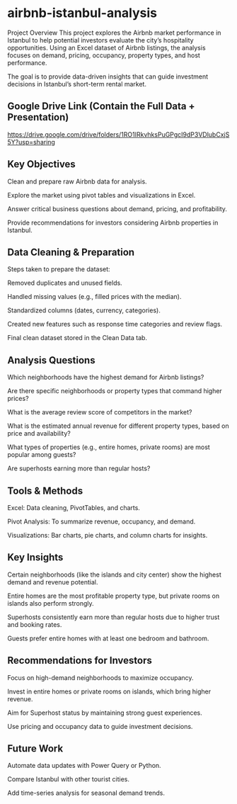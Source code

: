# airbnb-istanbul-analysis

Project Overview
This project explores the Airbnb market performance in Istanbul to help potential investors evaluate the city’s hospitality opportunities. Using an Excel dataset of Airbnb listings, the analysis focuses on demand, pricing, occupancy, property types, and host performance.

The goal is to provide data-driven insights that can guide investment decisions in Istanbul’s short-term rental market.

## Google Drive Link (Contain the Full Data + Presentation)

https://drive.google.com/drive/folders/1RO1IRkvhksPuGPgcI9dP3VDlubCxjS5Y?usp=sharing

## Key Objectives

Clean and prepare raw Airbnb data for analysis.

Explore the market using pivot tables and visualizations in Excel.

Answer critical business questions about demand, pricing, and profitability.

Provide recommendations for investors considering Airbnb properties in Istanbul.

## Data Cleaning & Preparation

Steps taken to prepare the dataset:

Removed duplicates and unused fields.

Handled missing values (e.g., filled prices with the median).

Standardized columns (dates, currency, categories).

Created new features such as response time categories and review flags.

Final clean dataset stored in the Clean Data tab.

## Analysis Questions

Which neighborhoods have the highest demand for Airbnb listings?

Are there specific neighborhoods or property types that command higher prices?

What is the average review score of competitors in the market?

What is the estimated annual revenue for different property types, based on price and availability?

What types of properties (e.g., entire homes, private rooms) are most popular among guests?

Are superhosts earning more than regular hosts?

## Tools & Methods

Excel: Data cleaning, PivotTables, and charts.

Pivot Analysis: To summarize revenue, occupancy, and demand.

Visualizations: Bar charts, pie charts, and column charts for insights.

## Key Insights

Certain neighborhoods (like the islands and city center) show the highest demand and revenue potential.

Entire homes are the most profitable property type, but private rooms on islands also perform strongly.

Superhosts consistently earn more than regular hosts due to higher trust and booking rates.

Guests prefer entire homes with at least one bedroom and bathroom.

## Recommendations for Investors

Focus on high-demand neighborhoods to maximize occupancy.

Invest in entire homes or private rooms on islands, which bring higher revenue.

Aim for Superhost status by maintaining strong guest experiences.

Use pricing and occupancy data to guide investment decisions.

## Future Work

Automate data updates with Power Query or Python.

Compare Istanbul with other tourist cities.

Add time-series analysis for seasonal demand trends.
